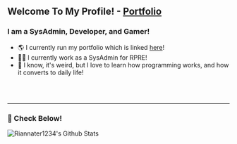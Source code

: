 ## Welcome To My Profile! - [Portfolio](https://notrian.dev)

### I am a SysAdmin, Developer, and Gamer!
- 🌎    I currently run my portfolio which is linked [here](https://notrian.dev)!
- 🧑‍💼    I currently work as a SysAdmin for RPRE!
- 🏫    I know, it's weird, but I love to learn how programming works, and how it converts to daily life!

<br />
<br />

---

### 📝 Check Below!

<img align="left" alt="Riannater1234's Github Stats" src="[![Anurag's GitHub stats](https://github-readme-stats.vercel.app/api?username=anuraghazra)" />